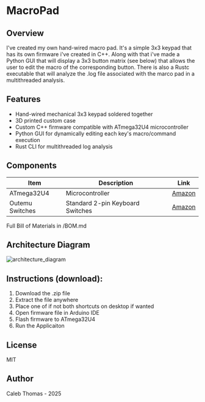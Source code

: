 # MacroPad
## Overview
I've created my own hand-wired macro pad. It's a simple 3x3 keypad that has its own firmware i've created in C++. Along with that i've made a Python GUI that will display a 3x3 button matrix (see below) that allows the user to edit the macro of the corresponding button. There is also a Rustc executable that will analyze the .log file associated with the marco pad in a multithreaded analysis.
## Features
* Hand-wired mechanical 3x3 keypad soldered together
* 3D printed custom case
* Custom C++ firmware compatible with ATmega32U4 microcontroller
* Python GUI for dynamically editing each key's macro/command execution
* Rust CLI for multithreaded log analysis

## Components
| Item | Description | Link |
|------|-------------|------|
| ATmega32U4 | Microcontroller | [Amazon](https://www.amazon.com/dp/B0B6HYLC44?ref_=ppx_hzsearch_conn_dt_b_fed_asin_title_1) |
| Outemu Switches | Standard 2-pin Keyboard Switches | [Amazon](https://www.amazon.com/dp/B073WC1NXL?ref_=ppx_hzsearch_conn_dt_b_fed_asin_title_3&th=1) |
Full Bill of Materials in /BOM.md

## Architecture Diagram
![architecture_diagram](https://github.com/user-attachments/assets/a1dcac8c-d3f3-4a46-a603-4205250ca172)

## Instructions (download):
1. Download the .zip file
2. Extract the file anywhere
3. Place one of if not both shortcuts on desktop if wanted
4. Open firmware file in Arduino IDE
5. Flash firmware to ATmega32U4
6. Run the Applicaiton

## License
MIT

## Author
Caleb Thomas - 2025
